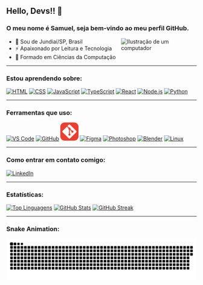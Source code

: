 ## Hello, Devs!! 👋

### O meu nome é Samuel, seja bem-vindo ao meu perfil GitHub.

<img src="https://raw.githubusercontent.com/MicaelliMedeiros/micaellimedeiros/master/image/computer-illustration.png" alt="Ilustração de um computador" width="200px" align="right">

- 🔰 Sou de Jundiaí/SP, Brasil  
- ⚡ Apaixonado por Leitura e Tecnologia  
- 🧠 Formado em Ciências da Computação  

---

### Estou aprendendo sobre:

[<img height="48px" width="48px" alt="HTML" src="https://skillicons.dev/icons?i=html"/>](https://developer.mozilla.org/pt-BR/docs/Web/HTML)
[<img height="48px" width="48px" alt="CSS" src="https://skillicons.dev/icons?i=css"/>](https://developer.mozilla.org/pt-BR/docs/Web/CSS)
[<img height="48px" width="48px" alt="JavaScript" src="https://skillicons.dev/icons?i=js"/>](https://developer.mozilla.org/pt-BR/docs/Web/JavaScript)
[<img height="48px" width="48px" alt="TypeScript" src="https://skillicons.dev/icons?i=ts"/>](https://www.typescriptlang.org/pt/)
[<img height="48px" width="48px" alt="React" src="https://skillicons.dev/icons?i=react"/>](https://pt-br.react.dev)
[<img height="48px" width="48px" alt="Node.js" src="https://skillicons.dev/icons?i=nodejs"/>](https://nodejs.org)
[<img height="48px" width="48px" alt="Python" src="https://skillicons.dev/icons?i=py"/>](https://www.python.org/)

---

### Ferramentas que uso:

[<img height="48px" width="48px" alt="VS Code" src="https://skillicons.dev/icons?i=vscode"/>](https://code.visualstudio.com)
[<img height="48px" width="48px" alt="GitHub" src="https://skillicons.dev/icons?i=github"/>](https://github.com/)
[<img height="48px" width="48px" alt="Git" src="https://raw.githubusercontent.com/tandpfun/skill-icons/main/icons/Git.svg"/>](https://git-scm.com)
[<img height="48px" width="48px" alt="Figma" src="https://skillicons.dev/icons?i=figma"/>](https://www.figma.com)
[<img height="48px" width="48px" alt="Photoshop" src="https://skillicons.dev/icons?i=ps"/>](https://www.adobe.com/br/products/photoshop.html)
[<img height="48px" width="48px" alt="Blender" src="https://skillicons.dev/icons?i=blender"/>](https://www.blender.org/)
[<img height="48px" width="48px" alt="Linux" src="https://skillicons.dev/icons?i=linux"/>](https://www.linux.org/)

---

### Como entrar em contato comigo:

[<img alt="LinkedIn" src="https://img.shields.io/badge/-LinkedIn-%230077B5?style=for-the-badge&logo=linkedin&logoColor=white"/>](https://www.linkedin.com/in/samuel-schiavo-843bbb209)

---

### Estatísticas:

[![Top Linguagens](https://github-readme-stats.vercel.app/api/top-langs/?username=samuel-schi&layout=compact&langs_count=7&theme=radical)](https://github.com/samuel-schi)
[![GitHub Stats](https://github-readme-stats.vercel.app/api/?username=samuel-schi&show_icons=true&include_all_commits=true&theme=radical)](https://github.com/samuel-schi)
[![GitHub Streak](https://github-readme-streak-stats.herokuapp.com/?user=samuel-schi&theme=radical)](https://github.com/samuel-schi)

---

### Snake Animation:

![Snake animation](https://github.com/Samuel-Schi/Samuel-Schi/raw/output/github-contribution-grid-snake.svg)

